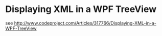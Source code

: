 ﻿# Displaying XML in a WPF TreeView
see http://www.codeproject.com/Articles/317766/Displaying-XML-in-a-WPF-TreeView